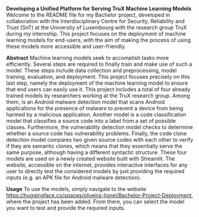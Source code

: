 **Developing a Unified Platform for Serving TruX Machine Learning Models**
Welcome to the README file for my Bachelor project, developed in collaboration with the Interdisciplinary Centre for Security, Reliability and Trust (SnT) at the University of Luxembourg with the research group TruX during my internship. This project focuses on the deployment of machine learning models for end-users, with the aim of making the process of using these models more accessible and user-friendly.

**Abstract**
Machine learning models seek to accomplish tasks more efficiently. Several steps are required to finally train and make use of such a model. These steps include data collection and preprocessing, model training, evaluation, and deployment. This project focuses precisely on this last step, namely the deployment of the machine learning model to ensure that end users can easily use it. This project includes a total of four already trained models by researchers working at the TruX research group. Among them, is an Android malware detection model that scans Android applications for the presence of malware to prevent a device from being harmed by a malicious application. Another model is a code classification model that classifies a source code into a label from a set of possible classes. Furthermore, the vulnerability detection model checks to determine whether a source code has vulnerability problems. Finally, the code clone detection model compares two given source codes with each other to verify if they are semantic clones, which means that they essentially serve the same purpose, although having a different syntactic structure. These four models are used on a newly created website built with Streamlit. The website, accessible on the internet, provides interactive interfaces for any user to directly test the considered models by just providing the required inputs (e.g. an APK file for Android malware detection).

**Usage**
To use the models, simply navigate to the website https://huggingface.co/spaces/oliveira-lionel/Bachelor-Project-Deployment, where the project has been added. From there, you can select the model you want to test and provide the required inputs.
